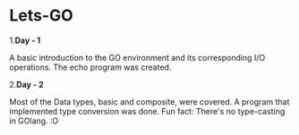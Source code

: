# Lets-GO

1.**Day - 1**

A basic introduction to the GO environment and its corresponding I/O operations. The echo program was created.

2.**Day - 2**

Most of the Data types, basic and composite, were covered. A program that implemented type conversion was done.
Fun fact: There's no type-casting in GOlang. :O
